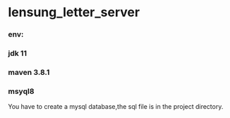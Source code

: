# lensung_letter_server

### env: 
###   jdk 11
###   maven 3.8.1
###   msyql8
You have to create a mysql database,the sql file is in the project directory.
